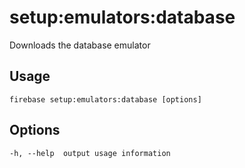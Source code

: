 # setup:emulators:database

Downloads the database emulator

## Usage
```
firebase setup:emulators:database [options]
```

## Options
```
-h, --help  output usage information
```
